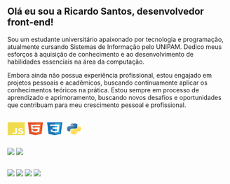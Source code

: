 ## Olá eu sou a Ricardo Santos, desenvolvedor front-end!
Sou um estudante universitário apaixonado por tecnologia e programação, atualmente cursando Sistemas de Informação pelo UNIPAM. Dedico meus esforços à aquisição de conhecimento e ao desenvolvimento de habilidades essenciais na área da computação.

Embora ainda não possua experiência profissional, estou engajado em projetos pessoais e acadêmicos, buscando continuamente aplicar os conhecimentos teóricos na prática. Estou sempre em processo de aprendizado e aprimoramento, buscando novos desafios e oportunidades que contribuam para meu crescimento pessoal e profissional.


<div style="display: inline_block"><br>
  <img align="center" alt="Rafa-Js" height="30" width="40" src="https://raw.githubusercontent.com/devicons/devicon/master/icons/javascript/javascript-plain.svg">
  <img align="center" alt="Rafa-HTML" height="30" width="40" src="https://raw.githubusercontent.com/devicons/devicon/master/icons/html5/html5-original.svg">
  <img align="center" alt="Rafa-CSS" height="30" width="40" src="https://raw.githubusercontent.com/devicons/devicon/master/icons/css3/css3-original.svg">
  <img align="center" alt="Rafa-Python" height="30" width="40" src="https://raw.githubusercontent.com/devicons/devicon/master/icons/python/python-original.svg">
</div>
  
  ##

<div>
  <img heigth="180em" src="https://github-readme-stats.vercel.app/api?username=rickkkkj&show_icons=true&theme=dark&include_all_commits=true&count_private=true"/>
  <img heigth="180em" src="https://github-readme-stats.vercel.app/api/top-langs/?username=rickkkkj&layout=compact&langs_count=16&theme=dark"/>
</div>


  ##
 
<div> 
  <a href="https://instagram.com/apxricardo/" target="_blank"><img src="https://img.shields.io/badge/-Instagram-%23E4405F?style=for-the-badge&logo=instagram&logoColor=white" target="_blank"></a>
 <a href="https://discord.gg/4nVQe8rzAd" target="_blank"><img src="https://img.shields.io/badge/Discord-7289DA?style=for-the-badge&logo=discord&logoColor=white" target="_blank"></a> 
  <a href = "mailto:ricardomswork@gmail.com"><img src="https://img.shields.io/badge/-Gmail-%23333?style=for-the-badge&logo=gmail&logoColor=white" target="_blank"></a>
  <a href="https://www.linkedin.com/in/ricardomartinszz/" target="_blank"><img src="https://img.shields.io/badge/-LinkedIn-%230077B5?style=for-the-badge&logo=linkedin&logoColor=white" target="_blank"></a> 
  
</div>

